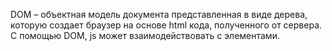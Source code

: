 DOM – объектная модель документа представленная в виде дерева, которую создает браузер на основе html кода, полученного от сервера. С помощью DOM, js может взаимодействовать с элементами.